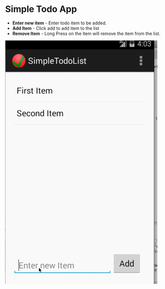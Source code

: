 Simple Todo App
=============


* **Enter new item** - Enter todo item to be added.
* **Add Item** - Click add to add item to the list
* **Remove Item** - Long Press on the item will remove the item from the list.



![alt tag](gif/TodoApp.gif)